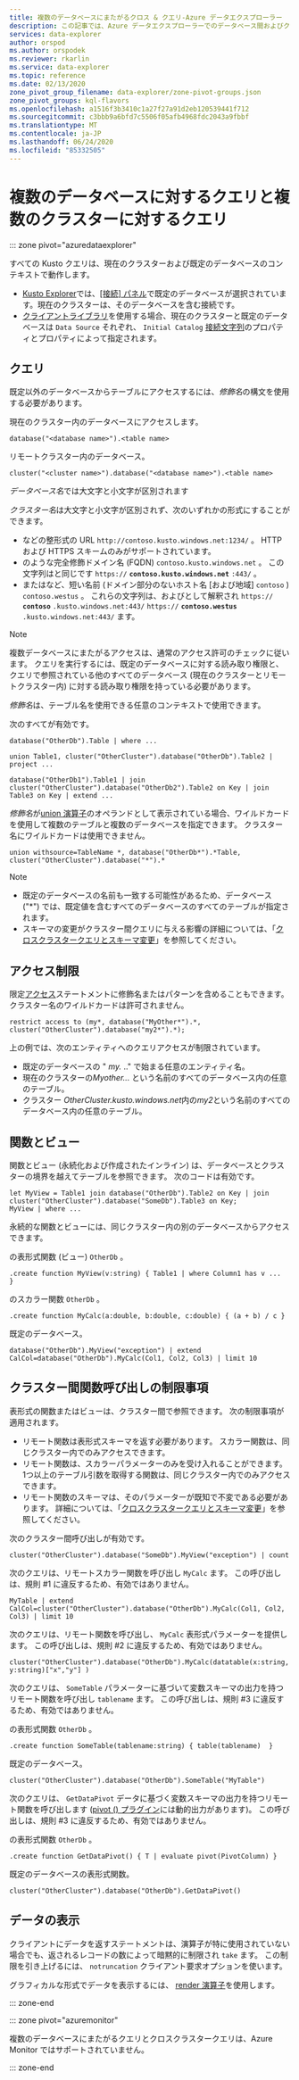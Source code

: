```yaml
---
title: 複数のデータベースにまたがるクロス & クエリ-Azure データエクスプローラー
description: この記事では、Azure データエクスプローラーでのデータベース間およびクロスクラスタークエリについて説明します。
services: data-explorer
author: orspod
ms.author: orspodek
ms.reviewer: rkarlin
ms.service: data-explorer
ms.topic: reference
ms.date: 02/13/2020
zone_pivot_group_filename: data-explorer/zone-pivot-groups.json
zone_pivot_groups: kql-flavors
ms.openlocfilehash: a1516f3b3410c1a27f27a91d2eb120539441f712
ms.sourcegitcommit: c3bbb9a6bfd7c5506f05afb4968fdc2043a9fbbf
ms.translationtype: MT
ms.contentlocale: ja-JP
ms.lasthandoff: 06/24/2020
ms.locfileid: "85332505"
---
```

# <a name="cross-database-and-cross-cluster-queries"></a>複数のデータベースに対するクエリと複数のクラスターに対するクエリ

::: zone pivot="azuredataexplorer"

すべての Kusto クエリは、現在のクラスターおよび既定のデータベースのコンテキストで動作します。
* [Kusto Explorer](../tools/kusto-explorer.md)では、[[接続] パネル](../tools/kusto-explorer.md#connections-panel)で既定のデータベースが選択されています。現在のクラスターは、そのデータベースを含む接続です。
* [クライアントライブラリ](../api/netfx/about-kusto-data.md)を使用する場合、現在のクラスターと既定のデータベースは `Data Source` それぞれ、 `Initial Catalog` [接続文字列](../api/connection-strings/kusto.md)のプロパティとプロパティによって指定されます。

## <a name="queries"></a>クエリ
既定以外のデータベースからテーブルにアクセスするには、*修飾名*の構文を使用する必要があります。

現在のクラスター内のデータベースにアクセスします。

```kusto
database("<database name>").<table name>
```

リモートクラスター内のデータベース。
```kusto
cluster("<cluster name>").database("<database name>").<table name>
```

*データベース名*では大文字と小文字が区別されます

*クラスター名*は大文字と小文字が区別されず、次のいずれかの形式にすることができます。
   * などの整形式の URL `http://contoso.kusto.windows.net:1234/` 。 HTTP および HTTPS スキームのみがサポートされています。
   * のような完全修飾ドメイン名 (FQDN) `contoso.kusto.windows.net` 。 この文字列はと同じです `https://` **`contoso.kusto.windows.net`** `:443/` 。
   * またはなど、短い名前 (ドメイン部分のないホスト名 [および地域] `contoso` ) `contoso.westus` 。 これらの文字列は、およびとして解釈され `https://` **`contoso`** `.kusto.windows.net:443/` `https://` **`contoso.westus`** `.kusto.windows.net:443/` ます。

> [!NOTE]
> 複数データベースにまたがるアクセスは、通常のアクセス許可のチェックに従います。
> クエリを実行するには、既定のデータベースに対する読み取り権限と、クエリで参照されている他のすべてのデータベース (現在のクラスターとリモートクラスター内) に対する読み取り権限を持っている必要があります。

*修飾名*は、テーブル名を使用できる任意のコンテキストで使用できます。

次のすべてが有効です。

```kusto
database("OtherDb").Table | where ...

union Table1, cluster("OtherCluster").database("OtherDb").Table2 | project ...

database("OtherDb1").Table1 | join cluster("OtherCluster").database("OtherDb2").Table2 on Key | join Table3 on Key | extend ...
```

*修飾名*が[union 演算子](./unionoperator.md)のオペランドとして表示されている場合、ワイルドカードを使用して複数のテーブルと複数のデータベースを指定できます。 クラスター名にワイルドカードは使用できません。

```kusto
union withsource=TableName *, database("OtherDb*").*Table, cluster("OtherCluster").database("*").*
```

> [!NOTE]
> * 既定のデータベースの名前も一致する可能性があるため、データベース ("&#42;") では、既定値を含むすべてのデータベースのすべてのテーブルが指定されます。
> * スキーマの変更がクラスター間クエリに与える影響の詳細については、「[クロスクラスタークエリとスキーマ変更](../concepts/crossclusterandschemachanges.md)」を参照してください。

## <a name="access-restriction"></a>アクセス制限

限定[アクセス](./restrictstatement.md)ステートメントに修飾名またはパターンを含めることもできます。クラスター名のワイルドカードは許可されません。

```kusto
restrict access to (my*, database("MyOther*").*, cluster("OtherCluster").database("my2*").*);
```

上の例では、次のエンティティへのクエリアクセスが制限されています。

* 既定のデータベースの " *my.* .." で始まる任意のエンティティ名。 
* 現在のクラスターの*Myother...* という名前のすべてのデータベース内の任意のテーブル。
* クラスター *OtherCluster.kusto.windows.net*内の*my2*という名前のすべてのデータベース内の任意のテーブル。

## <a name="functions-and-views"></a>関数とビュー

関数とビュー (永続化および作成されたインライン) は、データベースとクラスターの境界を越えてテーブルを参照できます。 次のコードは有効です。

```kusto
let MyView = Table1 join database("OtherDb").Table2 on Key | join cluster("OtherCluster").database("SomeDb").Table3 on Key;
MyView | where ...
```

永続的な関数とビューには、同じクラスター内の別のデータベースからアクセスできます。

の表形式関数 (ビュー) `OtherDb` 。

```kusto
.create function MyView(v:string) { Table1 | where Column1 has v ...  }  
```

のスカラー関数 `OtherDb` 。

```kusto
.create function MyCalc(a:double, b:double, c:double) { (a + b) / c }  
```

既定のデータベース。

```kusto
database("OtherDb").MyView("exception") | extend CalCol=database("OtherDb").MyCalc(Col1, Col2, Col3) | limit 10
```

## <a name="limitations-of-cross-cluster-function-calls"></a>クラスター間関数呼び出しの制限事項

表形式の関数またはビューは、クラスター間で参照できます。 次の制限事項が適用されます。

* リモート関数は表形式スキーマを返す必要があります。 スカラー関数は、同じクラスター内でのみアクセスできます。
* リモート関数は、スカラーパラメーターのみを受け入れることができます。 1つ以上のテーブル引数を取得する関数は、同じクラスター内でのみアクセスできます。
* リモート関数のスキーマは、そのパラメーターが既知で不変である必要があります。 詳細については、「[クロスクラスタークエリとスキーマ変更](../concepts/crossclusterandschemachanges.md)」を参照してください。

次のクラスター間呼び出しが有効です。

```kusto
cluster("OtherCluster").database("SomeDb").MyView("exception") | count
```

次のクエリは、リモートスカラー関数を呼び出し `MyCalc` ます。
この呼び出しは、規則 #1 に違反するため、有効ではありません。

```kusto
MyTable | extend CalCol=cluster("OtherCluster").database("OtherDb").MyCalc(Col1, Col2, Col3) | limit 10
```

次のクエリは、リモート関数を呼び出し、 `MyCalc` 表形式パラメーターを提供します。
この呼び出しは、規則 #2 に違反するため、有効ではありません。

```kusto
cluster("OtherCluster").database("OtherDb").MyCalc(datatable(x:string, y:string)["x","y"] )
```

次のクエリは、 `SomeTable` パラメーターに基づいて変数スキーマの出力を持つリモート関数を呼び出し `tablename` ます。
この呼び出しは、規則 #3 に違反するため、有効ではありません。

の表形式関数 `OtherDb` 。

```kusto
.create function SomeTable(tablename:string) { table(tablename)  }  
```

既定のデータベース。

```kusto
cluster("OtherCluster").database("OtherDb").SomeTable("MyTable")
```

次のクエリは、 `GetDataPivot` データに基づく変数スキーマの出力を持つリモート関数を呼び出します ([pivot () プラグイン](pivotplugin.md)には動的出力があります)。
この呼び出しは、規則 #3 に違反するため、有効ではありません。

の表形式関数 `OtherDb` 。

```kusto
.create function GetDataPivot() { T | evaluate pivot(PivotColumn) }  
```

既定のデータベースの表形式関数。

```kusto
cluster("OtherCluster").database("OtherDb").GetDataPivot()
```

## <a name="displaying-data"></a>データの表示

クライアントにデータを返すステートメントは、演算子が特に使用されていない場合でも、返されるレコードの数によって暗黙的に制限され `take` ます。 この制限を引き上げるには、 `notruncation` クライアント要求オプションを使います。

グラフィカルな形式でデータを表示するには、 [render 演算子](renderoperator.md)を使用します。

::: zone-end

::: zone pivot="azuremonitor"

複数のデータベースにまたがるクエリとクロスクラスタークエリは、Azure Monitor ではサポートされていません。

::: zone-end
